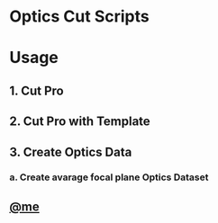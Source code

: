 # Optics Cut Scripts

# Usage 
## 1. Cut Pro 

## 2. Cut Pro with Template 

## 3. Create Optics Data 

### a. Create avarage focal plane Optics Dataset



## [@me](mailto:jiansiyu@gmail.com)